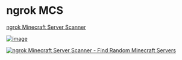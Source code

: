 # ngrok MCS
[ngrok Minecraft Server Scanner](https://leaked.wiki/f/ngrok)

[![image](https://nulled.gay/iSZhOg.gif)](https://leaked.wiki/f/ngrok)

[![ngrok Minecraft Server Scanner - Find Random Minecraft Servers](https://nulled.gay/tZWV3h.png)](https://www.youtube.com/watch?v=6n5bBF8CHrY "ngrok Minecraft Server Scanner - Find Random Minecraft Servers")

